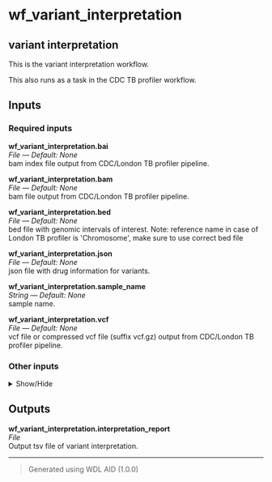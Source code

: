 # wf_variant_interpretation
## variant interpretation 
 This is the variant interpretation workflow.

 This also runs as a task in the CDC TB profiler workflow.

## Inputs

### Required inputs
<p name="wf_variant_interpretation.bai">
        <b>wf_variant_interpretation.bai</b><br />
        <i>File &mdash; Default: None</i><br />
        bam index file output from CDC/London TB profiler pipeline.
</p>
<p name="wf_variant_interpretation.bam">
        <b>wf_variant_interpretation.bam</b><br />
        <i>File &mdash; Default: None</i><br />
        bam file output from CDC/London TB profiler pipeline.
</p>
<p name="wf_variant_interpretation.bed">
        <b>wf_variant_interpretation.bed</b><br />
        <i>File &mdash; Default: None</i><br />
        bed file with genomic intervals of interest. Note: reference name in case of London TB profiler is 'Chromosome', make sure to use correct bed file
</p>
<p name="wf_variant_interpretation.json">
        <b>wf_variant_interpretation.json</b><br />
        <i>File &mdash; Default: None</i><br />
        json file with drug information for variants.
</p>
<p name="wf_variant_interpretation.sample_name">
        <b>wf_variant_interpretation.sample_name</b><br />
        <i>String &mdash; Default: None</i><br />
        sample name.
</p>
<p name="wf_variant_interpretation.vcf">
        <b>wf_variant_interpretation.vcf</b><br />
        <i>File &mdash; Default: None</i><br />
        vcf file or compressed vcf file (suffix vcf.gz) output from CDC/London TB profiler pipeline.
</p>

### Other inputs
<details>
<summary> Show/Hide </summary>
<p name="wf_variant_interpretation.task_variant_interpretation.docker">
        <b>wf_variant_interpretation.task_variant_interpretation.docker</b><br />
        <i>String &mdash; Default: "dbest/variant_interpretation:v1.0.4"</i><br />
        ???
</p>
<p name="wf_variant_interpretation.task_variant_interpretation.filter_genes">
        <b>wf_variant_interpretation.task_variant_interpretation.filter_genes</b><br />
        <i>Boolean &mdash; Default: false</i><br />
        ???
</p>
<p name="wf_variant_interpretation.task_variant_interpretation.memory">
        <b>wf_variant_interpretation.task_variant_interpretation.memory</b><br />
        <i>String &mdash; Default: "8GB"</i><br />
        ???
</p>
<p name="wf_variant_interpretation.task_variant_interpretation.minimum_coverage">
        <b>wf_variant_interpretation.task_variant_interpretation.minimum_coverage</b><br />
        <i>Int &mdash; Default: 10</i><br />
        ???
</p>
<p name="wf_variant_interpretation.task_variant_interpretation.minimum_total_depth">
        <b>wf_variant_interpretation.task_variant_interpretation.minimum_total_depth</b><br />
        <i>Int &mdash; Default: 0</i><br />
        ???
</p>
<p name="wf_variant_interpretation.task_variant_interpretation.minimum_variant_depth">
        <b>wf_variant_interpretation.task_variant_interpretation.minimum_variant_depth</b><br />
        <i>Int &mdash; Default: 0</i><br />
        ???
</p>
<p name="wf_variant_interpretation.task_variant_interpretation.verbose">
        <b>wf_variant_interpretation.task_variant_interpretation.verbose</b><br />
        <i>Boolean &mdash; Default: false</i><br />
        ???
</p>
</details>

## Outputs
<p name="wf_variant_interpretation.interpretation_report">
        <b>wf_variant_interpretation.interpretation_report</b><br />
        <i>File</i><br />
        Output tsv file of variant interpretation.
</p>

<hr />

> Generated using WDL AID (1.0.0)

